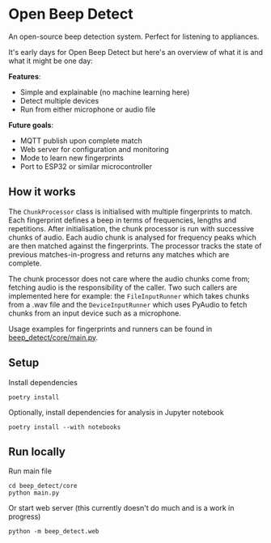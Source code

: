 # Open Beep Detect

An open-source beep detection system. Perfect for listening to appliances.

It's early days for Open Beep Detect but here's an overview of what it is and what it might be one day:

**Features**:

- Simple and explainable (no machine learning here)
- Detect multiple devices
- Run from either microphone or audio file

**Future goals**:

- MQTT publish upon complete match
- Web server for configuration and monitoring
- Mode to learn new fingerprints
- Port to ESP32 or similar microcontroller

## How it works

The `ChunkProcessor` class is initialised with multiple fingerprints to match. Each fingerprint defines a beep in terms of frequencies, lengths and repetitions. After initialisation, the chunk processor is run with successive chunks of audio. Each audio chunk is analysed for frequency peaks which are then matched against the fingerprints. The processor tracks the state of previous matches-in-progress and returns any matches which are complete.

The chunk processor does not care where the audio chunks come from; fetching audio is the responsibility of the caller. Two such callers are implemented here for example: the `FileInputRunner` which takes chunks from a .wav file and the `DeviceInputRunner` which uses PyAudio to fetch chunks from an input device such as a microphone.

Usage examples for fingerprints and runners can be found in [beep_detect/core/main.py](./beep_detect/core/main.py).

## Setup

Install dependencies

```shell
poetry install
```

Optionally, install dependencies for analysis in Jupyter notebook

```shell
poetry install --with notebooks
```

## Run locally

Run main file

```shell
cd beep_detect/core
python main.py
```

Or start web server (this currently doesn't do much and is a work in progress)

```shell
python -m beep_detect.web
```
